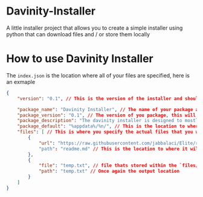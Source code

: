 # Davinity-Installer
A little installer project that allows you to create a simple installer using python that can download files and / or store them locally


# How to use Davinity Installer
The `index.json` is the location where all of your files are specified, here is an exmaple
```json
{
    "version": "0.1", // This is the version of the installer and should not be changed!

    "package_name": "Davinity Installer", // The name of your package also used for the directory path on default installs or can be used with "%n"
    "package_version": "0.1", // The version of you package, this will be displayed on the installer install page
    "package_description": "The davinity installer is designed to mostly only use inbuilt python functions, this installer is intended for those who want to use a simple installer written in python.", // This is the description for your install, just give a breaf description of what your program is
    "package_default": "%appdata%/%n/", // This is the location to where your program will be installed. Default on download is ("%appdata%/%n/")
    "files": [ // This is where you specify the actual files that you want
        {
            "url": "https://raw.githubusercontent.com/jabbalaci/Elite/refs/heads/master/README.md", // Here is an example of a URL download (This Repo is a Planet Name Generator that I am using in another project of mine, show them some love :3)
            "path": "readme.md" // This is the location to where it will be installed within the specified directory
        },
        {
            "file": "temp.txt", // file thats stored within the `files/` folder, you don't need to say that it's in `files/` however you can create folders in the `files/` and then you must specify then like this `example/example.txt`
            "path": "temp.txt" // Once again the output location
        }
    ]
}
```
